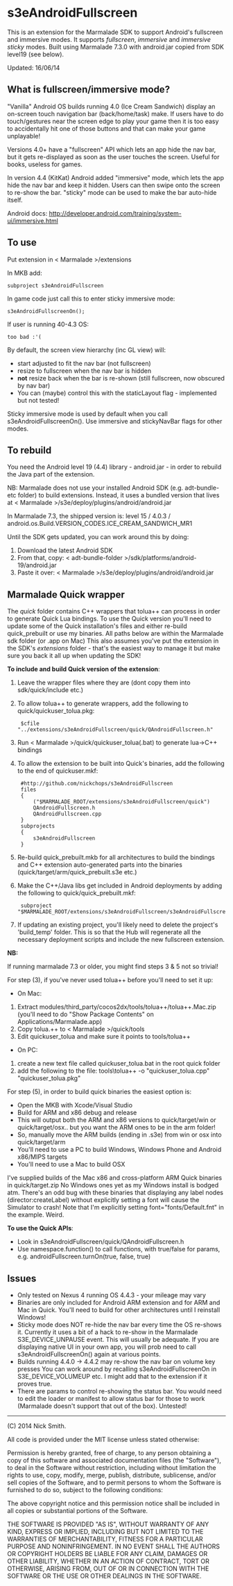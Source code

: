 s3eAndroidFullscreen
====================

This is an extension for the Marmalade SDK to support Android's fullscreen and immersive
modes. It supports *fullscreen*, *immersive* and *immersive sticky* modes. Built using
Marmalade 7.3.0 with android.jar copied from SDK level19 (see below).

Updated: 16/06/14

What is fullscreen/immersive mode?
----------------------------------

"Vanilla" Android OS builds running 4.0 (Ice Cream Sandwich) display an on-screen touch
navigation bar (back/home/task) make. If users have to do touch/gestures near the
screen edge to play your game then it is too easy to accidentally hit one of those buttons
and that can make your game unplayable!

Versions 4.0+ have a "fullscreen" API which lets an app hide the nav bar, but it gets
re-displayed as soon as the user touches the screen. Useful for books, useless for games.

In version 4.4 (KitKat) Android added "immersive" mode, which lets the app hide the
nav bar and keep it hidden. Users can then swipe onto the screen to re-show the bar.
"sticky" mode can be used to make the bar auto-hide itself.

Android docs: http://developer.android.com/training/system-ui/immersive.html


To use
------

Put extension in < Marmalade >/extensions

In MKB add:

    subproject s3eAndroidFullscreen

In game code just call this to enter sticky immersive mode:

    s3eAndroidFullscreenOn();

If user is running 40-4.3 OS:

    too bad :'(

By default, the screen view hierarchy (inc GL view) will:
- start adjusted to fit the nav bar (not fullscreen)
- resize to fullscreen when the nav bar is hidden
- **not** resize back when the bar is re-shown (still fullscreen, now obscured by nav bar)
- You can (maybe) control this with the staticLayout flag - implemented but not tested!

Sticky immersive mode is used by default when you call s3eAndroidFullscreenOn(). Use
immersive and stickyNavBar flags for other modes.


To rebuild
----------

You need the Android level 19 (4.4) library - android.jar - in order to rebuild the
Java part of the extension.

NB: Marmalade does not use your installed Android SDK (e.g. adt-bundle-etc folder)
to build extensions. Instead, it uses a bundled version that lives at
< Marmalade >/s3e/deploy/plugins/android/android.jar

In Marmalade 7.3, the shipped version is:
 level 15 / 4.0.3 / android.os.Build.VERSION_CODES.ICE_CREAM_SANDWICH_MR1

Until the SDK gets updated, you can work around this by doing:

1. Download the latest Android SDK
2. From that, copy: < adt-bundle-folder >/sdk/platforms/android-19/android.jar
3. Paste it over: < Marmalade >/s3e/deploy/plugins/android/android.jar


Marmalade Quick wrapper
-----------------------

The *quick* folder contains C++ wrappers that tolua++ can process in order to generate
Quick Lua bindings. To use the Quick version you'll need to update some of the Quick
installation's files and either re-build quick_prebuilt or use my binaries. All paths
below are within the Marmalade sdk folder (or .app on Mac) This also assumes you've
put the extension in the SDK's *extensions* folder - that's the easiest way to manage
it but make sure you back it all up when updating the SDK!

**To include and build Quick version of the extension**:

1. Leave the wrapper files where they are (dont copy them into sdk/quick/include etc.)
2. To allow tolua++ to generate wrappers, add the following to quick/quickuser_tolua.pkg:

        $cfile "../extensions/s3eAndroidFullscreen/quick/QAndroidFullscreen.h"

3. Run < Marmalade >/quick/quickuser_tolua(.bat) to generate lua->C++ bindings
4. To allow the extension to be built into Quick's binaries, add the following to the end
   of quickuser.mkf:

        #http://github.com/nickchops/s3eAndroidFullscreen
        files
        {
            ("$MARMALADE_ROOT/extensions/s3eAndroidFullscreen/quick")
            QAndroidFullscreen.h
            QAndroidFullscreen.cpp
        }
        subprojects
        {
            s3eAndroidFullscreen
        }

5. Re-build quick_prebuilt.mkb for all architectures to build the bindings and C++
   extension auto-generated parts into the binaries (quick/target/arm/quick_prebuilt.s3e
   etc.)
6. Make the C++/Java libs get included in Android deployments by adding the following to
   quick/quick_prebuilt.mkf:

        subproject "$MARMALADE_ROOT/extensions/s3eAndroidFullscreen/s3eAndroidFullscreen_libs"
7. If updating an existing project, you'll likely need to delete the project's 'build_temp' folder. This is so that the Hub will regenerate all the necessary deployment scripts and include the new fullscreen extension.

**NB:**

If running marmalade 7.3 or older, you might find steps 3 & 5 not so trivial!

For step (3), if you've never used tolua++ before you'll need to set it up:

- On Mac:
 1. Extract modules/third_party/cocos2dx/tools/tolua++/tolua++.Mac.zip (you'll need to do
    "Show Package Contents" on Applications/Marmalade.app)
 2. Copy tolua.++ to < Marmalade >/quick/tools
 3. Edit quickuser_tolua and make sure it points to tools/tolua++
- On PC:
 1. create a new text file called quickuser_tolua.bat in the root quick folder
 2. add the following to the file:
    tools\tolua++ -o "quickuser_tolua.cpp" "quickuser_tolua.pkg"

For step (5), in order to build quick binaries the easiest option is:

- Open the MKB with Xcode/Visual Studio
- Build for ARM and x86 debug and release
- This will output both the ARM and x86 versions to quick/target/win or quick/target/osx..
  but you want the ARM ones to be in the arm folder!
- So, manually move the ARM builds (ending in .s3e) from win or osx into quick/target/arm
- You'll need to use a PC to build Windows, Windows Phone and Android x86/MIPS targets
- You'll need to use a Mac to build OSX

I've supplied builds of the Mac x86 and cross-platform ARM Quick binaries in
quick/target.zip No Windows ones yet as my Windows install is bodged atm. There's an odd
bug with these binaries that displaying any label nodes (director:createLabel) without
explicitly setting a font will cause the Simulator to crash! Note that I'm explicitly
setting font="fonts/Default.fnt" in the example. Weird.

**To use the Quick APIs**:

- Look in s3eAndroidFullscreen/quick/QAndroidFullscreen.h
- Use namespace.function() to call functions, with true/false for params, e.g.
  androidFullscreen.turnOn(true, false, true)


Issues
------

- Only tested on Nexus 4 running OS 4.4.3 - your mileage may vary
- Binaries are only included for Android ARM extension and for ARM and Mac in Quick.
  You'll need to build for other architectures until I reinstall Windows!
- Sticky mode does NOT re-hide the nav bar every time the OS re-shows it. Currently it
  uses a bit of a hack to re-show in the Marmalade S3E_DEVICE_UNPAUSE event. This will
  usually be adequate. If you are displaying native UI in your own app, you will prob
  need to call s3eAndroidFullscreenOn() again at various points.
- Builds running 4.4.0 -> 4.4.2 may re-show the nav bar on volume key presses You can work
  around by recalling s3eAndroidFullscreenOn in S3E_DEVICE_VOLUMEUP etc. I might add that
  to the extension if it proves true.
- There are params to control re-showing the status bar. You would need to edit the loader
  or manifest to allow status bar for those to work (Marmalade doesn't support that out
  of the box). Untested!

------------------------------------------------------------------------------------------
(C) 2014 Nick Smith.

All code is provided under the MIT license unless stated otherwise:

 Permission is hereby granted, free of charge, to any person obtaining a copy
 of this software and associated documentation files (the "Software"), to deal
 in the Software without restriction, including without limitation the rights
 to use, copy, modify, merge, publish, distribute, sublicense, and/or sell
 copies of the Software, and to permit persons to whom the Software is
 furnished to do so, subject to the following conditions:

 The above copyright notice and this permission notice shall be included in
 all copies or substantial portions of the Software.

 THE SOFTWARE IS PROVIDED "AS IS", WITHOUT WARRANTY OF ANY KIND, EXPRESS OR
 IMPLIED, INCLUDING BUT NOT LIMITED TO THE WARRANTIES OF MERCHANTABILITY,
 FITNESS FOR A PARTICULAR PURPOSE AND NONINFRINGEMENT. IN NO EVENT SHALL THE
 AUTHORS OR COPYRIGHT HOLDERS BE LIABLE FOR ANY CLAIM, DAMAGES OR OTHER
 LIABILITY, WHETHER IN AN ACTION OF CONTRACT, TORT OR OTHERWISE, ARISING FROM,
 OUT OF OR IN CONNECTION WITH THE SOFTWARE OR THE USE OR OTHER DEALINGS IN
 THE SOFTWARE.
